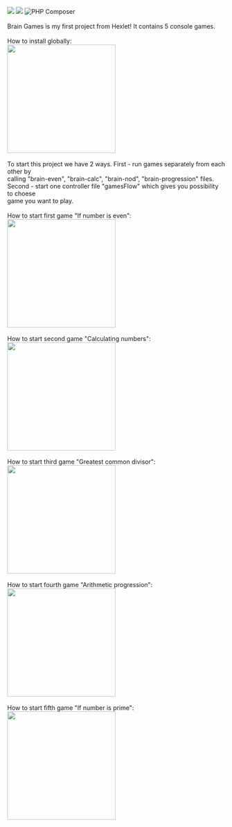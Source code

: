 <a href="https://codeclimate.com/github/codeclimate/codeclimate/maintainability"><img src="https://api.codeclimate.com/v1/badges/a99a88d28ad37a79dbf6/maintainability" /></a>
<a href="https://codeclimate.com/github/codeclimate/codeclimate/test_coverage"><img src="https://api.codeclimate.com/v1/badges/a99a88d28ad37a79dbf6/test_coverage" /></a>
![PHP Composer](https://github.com/BotServicePro/php-project-lvl1/workflows/PHP%20Composer/badge.svg)
<br>
<br>
Brain Games is my first project from Hexlet! It contains 5 console games.
<br>
<br>
How to install globally:
<br>
<a href="https://asciinema.org/a/357333?autoplay=1"><img src="https://asciinema.org/a/357333.png" width="250"/></a>
<br>
<br>
To start this project we have 2 ways. First - run games separately from each other by 
<br>
calling "brain-even", "brain-calc", "brain-nod", "brain-progression" files.
<br>
Second - start one controller file "gamesFlow" which gives you possibility to choese
<br>
game you want to play.
<br>
<br>
How to start first game "If number is even":
<br>
<a href="https://asciinema.org/a/357334?autoplay=1"><img src="https://asciinema.org/a/357334.png" width="250"/></a>
<br>
<br>
How to start second game "Calculating numbers":
<br>
<a href="https://asciinema.org/a/357335?autoplay=1"><img src="https://asciinema.org/a/357335.png" width="250"/></a>
<br>
<br>
How to start third game "Greatest common divisor":
<br>
<a href="https://asciinema.org/a/357344?autoplay=1"><img src="https://asciinema.org/a/357344.png" width="250"/></a>
<br>
<br>
How to start fourth game "Arithmetic progression":
<br>
<a href="https://asciinema.org/a/357403?autoplay=1"><img src="https://asciinema.org/a/357403.png" width="250"/></a>
<br>
<br>
How to start fifth game "If number is prime":
<br>
<a href="https://asciinema.org/a/357500?autoplay=1"><img src="https://asciinema.org/a/357500.png" width="250"/></a>
